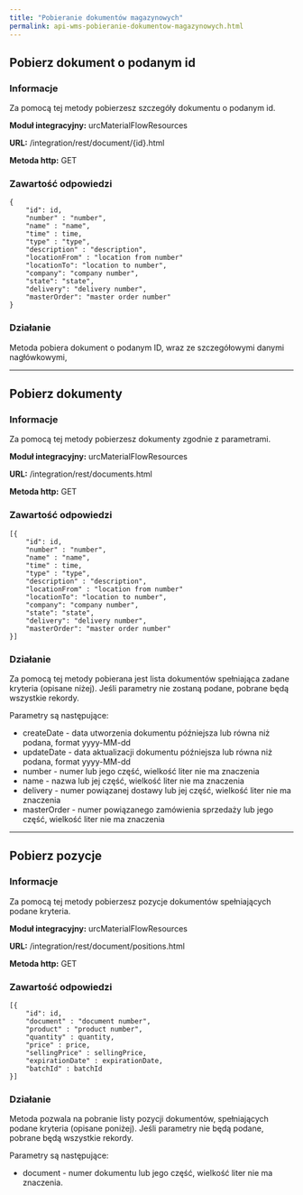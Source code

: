 ```yaml
---
title: "Pobieranie dokumentów magazynowych"
permalink: api-wms-pobieranie-dokumentow-magazynowych.html
---
```


## Pobierz dokument o podanym id

### Informacje

Za pomocą tej metody pobierzesz szczegóły dokumentu o podanym id.

  **Moduł integracyjny:** urcMaterialFlowResources

  **URL:** /integration/rest/document/{id}.html

  **Metoda http:** GET


### Zawartość odpowiedzi
~~~~~~~~
{
    "id": id,
    "number" : "number",
    "name" : "name",
    "time" : time,
    "type" : "type",
    "description" : "description",
    "locationFrom" : "location from number"
    "locationTo": "location to number",
    "company": "company number",
    "state": "state",
    "delivery": "delivery number",
    "masterOrder": "master order number"
}  
~~~~~~~~

### Działanie
Metoda pobiera dokument o podanym ID, wraz ze szczegółowymi danymi nagłówkowymi, 

---

## Pobierz dokumenty

### Informacje

Za pomocą tej metody pobierzesz dokumenty zgodnie z parametrami.

**Moduł integracyjny:** urcMaterialFlowResources

**URL:** /integration/rest/documents.html

**Metoda http:** GET


### Zawartość odpowiedzi
~~~~~~~~
[{
    "id": id,
    "number" : "number",
    "name" : "name",
    "time" : time,
    "type" : "type",
    "description" : "description",
    "locationFrom" : "location from number"
    "locationTo": "location to number",
    "company": "company number",
    "state": "state",
    "delivery": "delivery number",
    "masterOrder": "master order number"
}]  
~~~~~~~~

### Działanie
Za pomocą tej metody pobierana jest lista dokumentów spełniająca zadane kryteria (opisane niżej). Jeśli parametry nie zostaną podane, pobrane będą wszystkie rekordy.

Parametry są następujące:
- createDate - data utworzenia dokumentu późniejsza lub równa niż podana, format yyyy-MM-dd
- updateDate - data aktualizacji dokumentu późniejsza lub równa niż podana, format yyyy-MM-dd
- number - numer lub jego część, wielkość liter nie ma znaczenia
- name - nazwa lub jej część, wielkość liter nie ma znaczenia
- delivery - numer powiązanej dostawy lub jej część, wielkość liter nie ma znaczenia
- masterOrder - numer powiązanego zamówienia sprzedaży lub jego część, wielkość liter nie ma znaczenia

---

## Pobierz pozycje

### Informacje

Za pomocą tej metody pobierzesz pozycje dokumentów spełniających podane kryteria.

**Moduł integracyjny:** urcMaterialFlowResources

**URL:** /integration/rest/document/positions.html

**Metoda http:** GET


### Zawartość odpowiedzi
~~~~~~~~
[{
    "id": id,
    "document" : "document number",
    "product" : "product number",
    "quantity" : quantity,
    "price" : price,
    "sellingPrice" : sellingPrice,
    "expirationDate" : expirationDate,
    "batchId" : batchId
}]  
~~~~~~~~

### Działanie
Metoda pozwala na pobranie listy pozycji dokumentów, spełniających podane kryteria (opisane poniżej). Jeśli parametry nie będą podane, pobrane będą wszystkie rekordy. 

Parametry są następujące:
- document - numer dokumentu lub jego część, wielkość liter nie ma znaczenia.